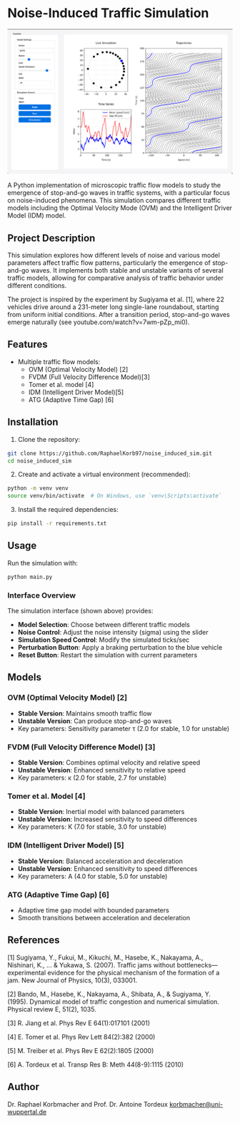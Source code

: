 # Noise-Induced Traffic Simulation

![Simulation Interface](Simulation_interface.png)

A Python implementation of microscopic traffic flow models to study the emergence of stop-and-go waves in traffic systems, with a particular focus on noise-induced phenomena. This simulation compares different traffic models including the Optimal Velocity Mode (OVM) and the Intelligent Driver Model (IDM) model.

## Project Description

This simulation explores how different levels of noise and various model parameters affect traffic flow patterns, particularly the emergence of stop-and-go waves. It implements both stable and unstable variants of several traffic models, allowing for comparative analysis of traffic behavior under different conditions.

The project is inspired by the experiment by Sugiyama et al. [1], where 22 vehicles drive around a 231-meter long single-lane roundabout, starting from uniform initial conditions. After a transition period, stop-and-go waves emerge naturally (see youtube.com/watch?v=7wm-pZp_mi0).

## Features

- Multiple traffic flow models:
  - OVM (Optimal Velocity Model) [2]
  - FVDM (Full Velocity Difference Model)[3]
  - Tomer et al. model [4]
  - IDM (Intelligent Driver Model)[5]
  - ATG (Adaptive Time Gap) [6]


## Installation

1. Clone the repository:
```bash
git clone https://github.com/RaphaelKorb97/noise_induced_sim.git
cd noise_induced_sim
```

2. Create and activate a virtual environment (recommended):
```bash
python -m venv venv
source venv/bin/activate  # On Windows, use `venv\Scripts\activate`
```

3. Install the required dependencies:
```bash
pip install -r requirements.txt
```

## Usage

Run the simulation with:
```bash
python main.py
```

### Interface Overview
The simulation interface (shown above) provides:
- **Model Selection**: Choose between different traffic models
- **Noise Control**: Adjust the noise intensity (sigma) using the slider
- **Simulation Speed Control**: Modify the simulated ticks/sec
- **Perturbation Button**: Apply a braking perturbation to the blue vehicle
- **Reset Button**: Restart the simulation with current parameters

## Models

### OVM (Optimal Velocity Model) [2]
- **Stable Version**: Maintains smooth traffic flow
- **Unstable Version**: Can produce stop-and-go waves
- Key parameters: Sensitivity parameter τ (2.0 for stable, 1.0 for unstable)

### FVDM (Full Velocity Difference Model) [3]
- **Stable Version**: Combines optimal velocity and relative speed
- **Unstable Version**: Enhanced sensitivity to relative speed
- Key parameters: κ (2.0 for stable, 2.7 for unstable)

### Tomer et al. Model [4]
- **Stable Version**: Inertial model with balanced parameters
- **Unstable Version**: Increased sensitivity to speed differences
- Key parameters: K (7.0 for stable, 3.0 for unstable)

### IDM (Intelligent Driver Model) [5]
- **Stable Version**: Balanced acceleration and deceleration
- **Unstable Version**: Enhanced sensitivity to speed differences
- Key parameters: A (4.0 for stable, 5.0 for unstable)

### ATG (Adaptive Time Gap) [6]
- Adaptive time gap model with bounded parameters
- Smooth transitions between acceleration and deceleration

## References

[1] Sugiyama, Y., Fukui, M., Kikuchi, M., Hasebe, K., Nakayama, A., Nishinari, K., ... & Yukawa, S. (2007). Traffic jams without bottlenecks—experimental evidence for the physical mechanism of the formation of a jam. New Journal of Physics, 10(3), 033001.

[2] Bando, M., Hasebe, K., Nakayama, A., Shibata, A., & Sugiyama, Y. (1995). Dynamical model of traffic congestion and numerical simulation. Physical review E, 51(2), 1035.

[3] R. Jiang et al. Phys Rev E 64(1):017101 (2001)

[4] E. Tomer et al. Phys Rev Lett 84(2):382 (2000)

[5] M. Treiber et al. Phys Rev E 62(2):1805 (2000)

[6] A. Tordeux et al. Transp Res B: Meth 44(8-9):1115 (2010)

## Author

Dr. Raphael Korbmacher and Prof. Dr. Antoine Tordeux
korbmacher@uni-wuppertal.de
